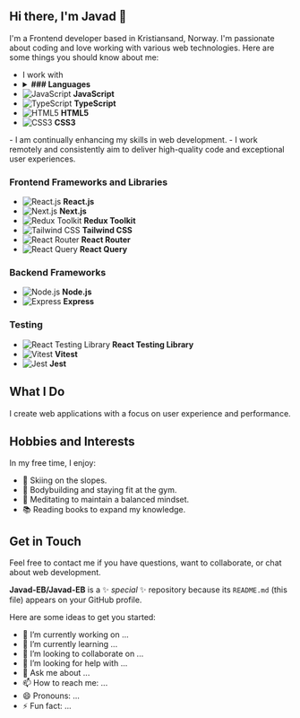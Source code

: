 ## Hi there, I'm Javad 👋

I'm a Frontend developer based in Kristiansand, Norway. I'm passionate about coding and love working with various web technologies. Here are some things you should know about me:

-  I work with
-  <details><summary><b>### Languages</b></summary>
- ![JavaScript](https://img.shields.io/badge/JavaScript-F7DF1E?style=flat-square&logo=javascript&logoColor=black) **JavaScript**
- ![TypeScript](https://img.shields.io/badge/TypeScript-007ACC?style=flat-square&logo=typescript&logoColor=white) **TypeScript**
- ![HTML5](https://img.shields.io/badge/HTML5-E34F26?style=flat-square&logo=html5&logoColor=white) **HTML5**
- ![CSS3](https://img.shields.io/badge/CSS3-1572B6?style=flat-square&logo=css3&logoColor=white) **CSS3**
</details>
- I am continually enhancing my skills in web development.
- I work remotely and consistently aim to deliver high-quality code and exceptional user experiences.




### Frontend Frameworks and Libraries
- ![React.js](https://img.shields.io/badge/React-20232A?style=flat-square&logo=react&logoColor=61DAFB) **React.js**
- ![Next.js](https://img.shields.io/badge/Next.js-000000?style=flat-square&logo=next.js&logoColor=white) **Next.js**
- ![Redux Toolkit](https://img.shields.io/badge/Redux_Toolkit-764ABC?style=flat-square&logo=redux&logoColor=white) **Redux Toolkit**
- ![Tailwind CSS](https://img.shields.io/badge/Tailwind_CSS-38B2AC?style=flat-square&logo=tailwind-css&logoColor=white) **Tailwind CSS**
- ![React Router](https://img.shields.io/badge/React_Router-CA4245?style=flat-square&logo=react-router&logoColor=white) **React Router**
- ![React Query](https://img.shields.io/badge/React_Query-FF4154?style=flat-square&logo=react-query&logoColor=white) **React Query**

### Backend Frameworks
- ![Node.js](https://img.shields.io/badge/Node.js-339933?style=flat-square&logo=node.js&logoColor=white) **Node.js**
- ![Express](https://img.shields.io/badge/Express-000000?style=flat-square&logo=express&logoColor=white) **Express**

### Testing
- ![React Testing Library](https://img.shields.io/badge/React_Testing_Library-E33332?style=flat-square&logo=testing-library&logoColor=white) **React Testing Library**
- ![Vitest](https://img.shields.io/badge/Vitest-6E9F18?style=flat-square&logo=vitest&logoColor=white) **Vitest**
- ![Jest](https://img.shields.io/badge/Jest-C21325?style=flat-square&logo=jest&logoColor=white) **Jest**


## What I Do

I create web applications with a focus on user experience and performance.

## Hobbies and Interests

In my free time, I enjoy:

- 🎿 Skiing on the slopes.
- 💪 Bodybuilding and staying fit at the gym.
- 🧘 Meditating to maintain a balanced mindset.
- 📚 Reading books to expand my knowledge.

## Get in Touch

Feel free to contact me if you have questions, want to collaborate, or chat about web development.

**Javad-EB/Javad-EB** is a ✨ _special_ ✨ repository because its `README.md` (this file) appears on your GitHub profile.

Here are some ideas to get you started:

- 🔭 I’m currently working on ...
- 🌱 I’m currently learning ...
- 👯 I’m looking to collaborate on ...
- 🤔 I’m looking for help with ...
- 💬 Ask me about ...
- 📫 How to reach me: ...
- 😄 Pronouns: ...
- ⚡ Fun fact: ...

